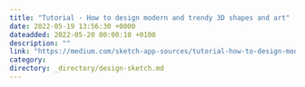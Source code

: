 ```yaml
---
title: "Tutorial - How to design modern and trendy 3D shapes and art"
date: 2022-05-19 13:56:30 +0000
dateadded: 2022-05-20 00:00:10 +0100
description: ""
link: "https://medium.com/sketch-app-sources/tutorial-how-to-design-modern-and-trendy-3d-shapes-and-art-ef4cb72035c8?source=rss----d23119b14977---4"
category:
directory: _directory/design-sketch.md
---
```

